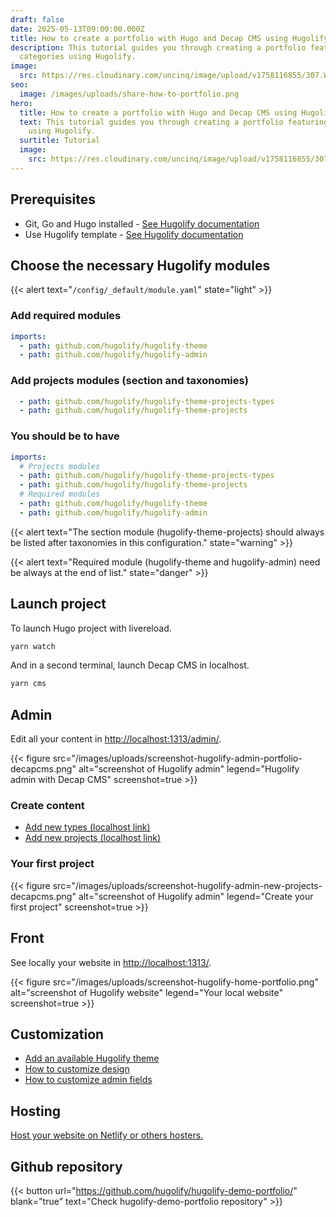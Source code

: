 ```yaml
---
draft: false
date: 2025-05-13T09:00:00.000Z
title: How to create a portfolio with Hugo and Decap CMS using Hugolify
description: This tutorial guides you through creating a portfolio featuring
  categories using Hugolify.
image:
  src: https://res.cloudinary.com/uncinq/image/upload/v1758116855/307.Writing_pxggvn.svg
seo:
  image: /images/uploads/share-how-to-portfolio.png
hero:
  title: How to create a portfolio with Hugo and Decap CMS using Hugolify
  text: This tutorial guides you through creating a portfolio featuring categories
    using Hugolify.
  surtitle: Tutorial
  image:
    src: https://res.cloudinary.com/uncinq/image/upload/v1758116855/307.Writing_pxggvn.svg
---
```

## Prerequisites

* Git, Go and Hugo installed - [See Hugolify documentation](/docs/getting-started/prerequisites/)
* Use Hugolify template - [See Hugolify documentation](/docs/getting-started/install/) 

## Choose the necessary Hugolify modules

{{< alert text="`/config/_default/module.yaml`" state="light" >}}

### Add required modules

```yaml
imports:
  - path: github.com/hugolify/hugolify-theme
  - path: github.com/hugolify/hugolify-admin
```

### Add projects modules (section and taxonomies)

```yaml
  - path: github.com/hugolify/hugolify-theme-projects-types
  - path: github.com/hugolify/hugolify-theme-projects
```

### You should be to have

```yaml
imports:
  # Projects modules
  - path: github.com/hugolify/hugolify-theme-projects-types
  - path: github.com/hugolify/hugolify-theme-projects
  # Required modules
  - path: github.com/hugolify/hugolify-theme
  - path: github.com/hugolify/hugolify-admin
```

{{< alert text="The section module (hugolify-theme-projects) should always be listed after taxonomies in this configuration." state="warning" >}}

{{< alert text="Required module (hugolify-theme and hugolify-admin) need be always at the end of list." state="danger" >}}

## Launch project

To launch Hugo project with livereload.

```bash
yarn watch
```

And in a second terminal, launch Decap CMS in localhost.

```bash
yarn cms
```

## Admin

Edit all your content in <http://localhost:1313/admin/>.

{{< figure src="/images/uploads/screenshot-hugolify-admin-portfolio-decapcms.png" alt="screenshot of Hugolify admin" legend="Hugolify admin with Decap CMS" screenshot=true >}}

### Create content

* [Add new types (localhost link)](http://localhost:1313/admin/#/collections/projects_types/new)
* [Add new projects (localhost link)](http://localhost:1313/admin/#/collections/projects/new)

### Your first project

{{< figure src="/images/uploads/screenshot-hugolify-admin-new-projects-decapcms.png" alt="screenshot of Hugolify admin" legend="Create your first project" screenshot=true >}}

## Front

See locally your website in <http://localhost:1313/>.

{{< figure src="/images/uploads/screenshot-hugolify-home-portfolio.png" alt="screenshot of Hugolify website" legend="Your local website" screenshot=true >}}

## Customization

* [Add an available Hugolify theme](/docs/getting-started/themes/)
* [How to customize design](/docs/getting-started/customization/)
* [How to customize admin fields](/docs/cms/admin/fields/)

## Hosting

[Host your website on Netlify or others hosters.](/docs/getting-started/hosting/)

## Github repository

{{< button url="https://github.com/hugolify/hugolify-demo-portfolio/" blank="true" text="Check hugolify-demo-portfolio repository" >}}
